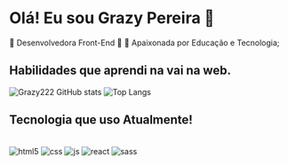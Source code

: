 # Olá! Eu sou Grazy Pereira 👋
 👀 Desenvolvedora Front-End 🌱
 💞️ Apaixonada por Educação e Tecnologia;


## Habilidades que aprendi na vai na web.

![Grazy222 GitHub stats](https://github-readme-stats.vercel.app/api?username=Grazy222&show_icons=true&theme=dracula)
![Top Langs](https://github-readme-stats.vercel.app/api/top-langs/?username=Grazy222&layout=compact)

## Tecnologia que uso Atualmente!
<div style="display:inline_block"><br/>
  <img src="https://img.shields.io/badge/HTML5-E34F26?style=for-the-badge&logo=html5&logoColor=white" align="center" alt="html5"/>
  <img src="https://img.shields.io/badge/CSS3-1572B6?style=for-the-badge&logo=css3&logoColor=white" align="center" alt="css"/>
  <img src="https://img.shields.io/badge/JavaScript-F7DF1E?style=for-the-badge&logo=javascript&logoColor=black" align="center" alt="js"/>
  <img src="https://img.shields.io/badge/React-20232A?style=for-the-badge&logo=react&logoColor=61DAFB" align="center" alt="react"/>
   <img src="https://img.shields.io/badge/Sass-CC6699?style=for-the-badge&logo=sass&logoColor=white" align="center" alt="sass"/> 
</div><br/>




